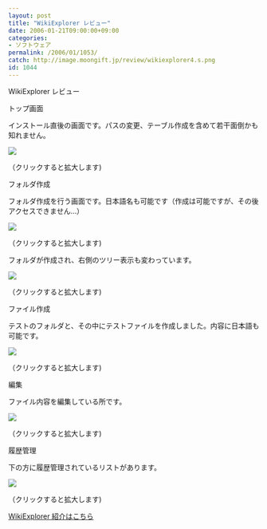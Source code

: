 ```yaml
---
layout: post
title: "WikiExplorer レビュー"
date: 2006-01-21T09:00:00+09:00
categories:
- ソフトウェア
permalink: /2006/01/1053/
catch: http://image.moongift.jp/review/wikiexplorer4.s.png
id: 1044
---
```

WikiExplorer レビュー  
<!--more-->

トップ画面

  

インストール直後の画面です。パスの変更、テーブル作成を含めて若干面倒かも知れません。

  

[![](http://image.moongift.jp/review/wikiexplorer1.s.png)](http://image.moongift.jp/review/wikiexplorer1.png)  
  
（クリックすると拡大します)

  

フォルダ作成

  

フォルダ作成を行う画面です。日本語名も可能です（作成は可能ですが、その後アクセスできません…）

  

[![](http://image.moongift.jp/review/wikiexplorer2.s.png)](http://image.moongift.jp/review/wikiexplorer2.png)  
  
（クリックすると拡大します)

  

フォルダが作成され、右側のツリー表示も変わっています。

  

[![](http://image.moongift.jp/review/wikiexplorer3.s.png)](http://image.moongift.jp/review/wikiexplorer3.png)  
  
（クリックすると拡大します)

  

ファイル作成

  

テストのフォルダと、その中にテストファイルを作成しました。内容に日本語も可能です。

  

[![](http://image.moongift.jp/review/wikiexplorer4.s.png)](http://image.moongift.jp/review/wikiexplorer4.png)  
  
（クリックすると拡大します)

  

編集

  

ファイル内容を編集している所です。

  

[![](http://image.moongift.jp/review/wikiexplorer5.s.png)](http://image.moongift.jp/review/wikiexplorer5.png)  
  
（クリックすると拡大します)

  

履歴管理

  

下の方に履歴管理されているリストがあります。

  

[![](http://image.moongift.jp/review/wikiexplorer6.s.png)](http://image.moongift.jp/review/wikiexplorer6.png)  
  
（クリックすると拡大します)

  

[WikiExplorer 紹介はこちら](http://oss.moongift.jp/intro/i-1048.html)

